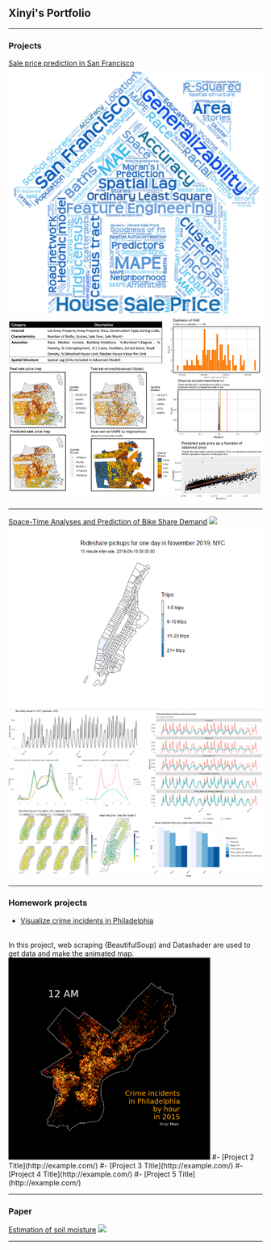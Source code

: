 ## Xinyi's Portfolio

---

### Projects

[Sale price prediction in San Francisco](/html/salesPredictionSF.html)
<img src="images/wordCloud.png?raw=true"/>
<img src="images/saleSF.png?raw=true"/>

---
[Space-Time Analyses and Prediction of Bike Share Demand](/bikesharedAnalysis)
<img src="images/wordCloud_bike.jpg?raw=true"/>
<img src="images/bikeActivity.gif?raw=true"/>
<br>
<img src="images/bikePredict.png?raw=true"/>

---

### Homework projects

- [Visualize crime incidents in Philadelphia](https://nbviewer.jupyter.org/github/XinyiMsumyee/HomeworkProjectForMUSA620/blob/master/assignment-5_Xinyi_Miao.ipynb)
<br>
In this project, web scraping (BeautifulSoup) and Datashader are used to get data and make the animated map.
<br>
<img src="images/crimes_hour.gif?raw=true" style="width:400px;height:400px;">
#- [Project 2 Title](http://example.com/)
#- [Project 3 Title](http://example.com/)
#- [Project 4 Title](http://example.com/)
#- [Project 5 Title](http://example.com/)

---

### Paper
[Estimation of soil moisture](/pdf/soilMoisture.pdf)
<img src="images/soilMoisture_poster.jpg?raw=true"/>


---